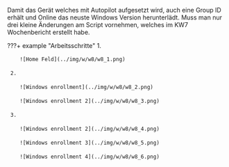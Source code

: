 Damit das Gerät welches mit Autopilot aufgesetzt wird, auch eine Group ID erhält und Online das neuste Windows Version herunterlädt. Muss man nur drei kleine Änderungen am Script vornehmen, welches im KW7 Wochenbericht erstellt habe.

???+ example "Arbeitsschritte"
     1.

        ![Home Feld](../img/w/w8/w8_1.png)

     2.

        ![Windows enrollment](../img/w/w8/w8_2.png)

        ![Windows enrollment 2](../img/w/w8/w8_3.png)

     3.

        ![Windows enrollment 2](../img/w/w8/w8_4.png)

        ![Windows enrollment 3](../img/w/w8/w8_5.png)

        ![Windows enrollment 4](../img/w/w8/w8_6.png)
